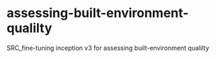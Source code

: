 # assessing-built-environment-qualilty
SRC_fine-tuning inception v3 for assessing built-environment qualilty
